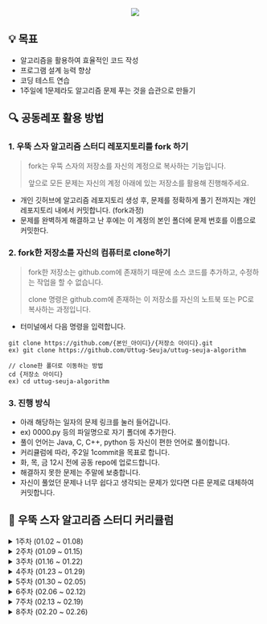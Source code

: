 <p align="center"><img src=https://mblogthumb-phinf.pstatic.net/MjAyMjEwMDdfNTcg/MDAxNjY1MTExNjExNDY0.OEnZnDqmBLP1DCE728mtEkLWO1E1NvHuenD1SFAxr0Ug.tmP5vcQTEdXvrBQD8ytvTXjHMfZpyKTYpJi5si3LeGQg.PNG.dwittt/_%EB%84%A4%EC%B9%B4%EB%9D%BC%EC%BF%A0%EB%B0%B0%EB%8B%B9%ED%86%A0%EC%A7%81%EC%95%BC_-_%EA%B0%9C%EB%B0%9C%EC%9E%90%EB%A1%9C_%EC%B7%A8%EC%97%85_%ED%95%98%EB%A0%A4%EB%A9%B4.png?type=w800
"></p>

## 💡 목표
* 알고리즘을 활용하여 효율적인 코드 작성
* 프로그램 설계 능력 향상
* 코딩 테스트 연습
* 1주일에 1문제라도 알고리즘 문제 푸는 것을 습관으로 만들기


## 🔍 공동레포 활용 방법
### 1. 우뚝 스자 알고리즘 스터디 레포지토리를 fork 하기

>fork는 우뚝 스자의 저장소를 자신의 계정으로 복사하는 기능입니다.
>
>앞으로 모든 문제는 자신의 계정 아래에 있는 저장소를 활용해 진행해주세요.

* 개인 깃허브에 알고리즘 레포지토리 생성 후, 문제를 정확하게 풀기 전까지는 개인 레포지토리 내에서 커밋합니다. (fork과정)
* 문제를 완벽하게 해결하고 난 후에는 이 계정의 본인 폴더에 문제 번호를 이름으로 커밋한다.

### 2. fork한 저장소를 자신의 컴퓨터로 clone하기

> fork한 저장소는 github.com에 존재하기 때문에 소스 코드를 추가하고, 수정하는 작업을 할 수 없습니다.
>
> clone 명령은 github.com에 존재하는 이 저장소를 자신의 노트북 또는 PC로 복사하는 과정입니다.

* 터미널에서 다음 명령을 입력합니다.

```
git clone https://github.com/{본인_아이디}/{저장소 아이디}.git
ex) git clone https://github.com/Uttug-Seuja/uttug-seuja-algorithm
```

```
// clone한 폴더로 이동하는 방법
cd {저장소 아이디}
ex) cd uttug-seuja-algorithm
```

### 3. 진행 방식

* 아래 해당하는 일자의 문제 링크를 눌러 들어갑니다.
* ex) 0000.py 등의 파일명으로 자기 폴더에 추가한다.
* 풀이 언어는 Java, C, C++, python 등 자신이 편한 언어로 풀이합니다.
* 커리큘럼에 따라, 주2일 1commit을 목표로 합니다.
* 화, 목, 금 12시 전에 공동 repo에 업로드합니다.
* 해결하지 못한 문제는 주말에 보충합니다.
* 자신이 풀었던 문제나 너무 쉽다고 생각되는 문제가 있다면 다른 문제로 대체하여 커밋합니다.


## 🚀 우뚝 스자 알고리즘 스터디 커리큘럼


<details>
    <summary>1주차 (01.02 ~ 01.08)</summary>

| 01.02(월) | 01.04(수) | 01.06(금) |
| :------: | :------: | :------: |
| [신고 결과 받기](https://school.programmers.co.kr/learn/courses/30/lessons/92334) | [햄버거 만들기](https://school.programmers.co.kr/learn/courses/30/lessons/133502) | [문자열 나누기](https://school.programmers.co.kr/learn/courses/30/lessons/140108) |

</details>

<details>
    <summary>2주차 (01.09 ~ 01.15)</summary>

| 01.09(월) | 01.11(수) | 01.13(금) |
| :------: | :------: | :------: |
| [로또의 최고 순위와 최저 순위](https://school.programmers.co.kr/learn/courses/30/lessons/77484) | [성격 유형 검사하기](https://school.programmers.co.kr/learn/courses/30/lessons/118666) | [기사단원의 무기](https://school.programmers.co.kr/learn/courses/30/lessons/136798) |

</details>

<details>
    <summary>3주차 (01.16 ~ 01.22)</summary>

| 01.16(월) | 01.18(수) | 01.20(금) |
| :------: | :------: | :------: |
| [신규 아이디 추천](https://school.programmers.co.kr/learn/courses/30/lessons/72410) | [명예의 전당1](https://school.programmers.co.kr/learn/courses/30/lessons/138477) | [숫자 짝꿍](https://school.programmers.co.kr/learn/courses/30/lessons/131128) |

</details>

<details>
    <summary>4주차 (01.23 ~ 01.29)</summary>

| 01.23(월) | 01.25(수) | 01.27(금) |
| :------: | :------: | :------: |
| [숫자 문자열과 영단어](https://school.programmers.co.kr/learn/courses/30/lessons/81301) | [과일 장수](https://school.programmers.co.kr/learn/courses/30/lessons/135808) | [크레인 인형뽑기 게임](https://school.programmers.co.kr/learn/courses/30/lessons/64061) |

</details>

<details>
    <summary>5주차 (01.30 ~ 02.05)</summary>

| 01.30(월) | 02.01(수) | 02.03(금) |
| :------: | :------: | :------: |
| [키패드 누르기](https://school.programmers.co.kr/learn/courses/30/lessons/67256) | [멀쩡한 사각형](https://school.programmers.co.kr/learn/courses/30/lessons/62048) | [디펜스 게임](https://school.programmers.co.kr/learn/courses/30/lessons/142085) |

</details>

<details>
    <summary>6주차 (02.06 ~ 02.12)</summary>

| 02.06(월) | 02.08(수) | 02.10(금) |
| :------: | :------: | :------: |
| [체육복](https://school.programmers.co.kr/learn/courses/30/lessons/42862) | [124 나라의 숫자](https://school.programmers.co.kr/learn/courses/30/lessons/12899) | [귤 고르기](https://school.programmers.co.kr/learn/courses/30/lessons/138476) |

</details>

<details>
    <summary>7주차 (02.13 ~ 02.19)</summary>

| 02.13(월) | 02.15(수) | 02.17(금) |
| :------: | :------: | :------: |
| [없는 숫자 더하기](https://school.programmers.co.kr/learn/courses/30/lessons/86051) | [기능개발](https://school.programmers.co.kr/learn/courses/30/lessons/42586) | [주차 요금 계산](https://school.programmers.co.kr/learn/courses/30/lessons/92341) |

</details>

<details>
    <summary>8주차 (02.20 ~ 02.26)</summary>

| 02.20(월) | 02.22(수) | 02.24(금) |
| :------: | :------: | :------: |
| [음양 더하기](https://school.programmers.co.kr/learn/courses/30/lessons/76501) | [더 맵게](https://school.programmers.co.kr/learn/courses/30/lessons/42626) | [모음 사전](https://school.programmers.co.kr/learn/courses/30/lessons/84512) |

</details>
